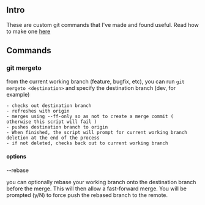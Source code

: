 ## Intro

These are custom git commands that I've made and found useful. Read how to make one [here](https://dev.to/shobhit/git-refresh-4hn)

## Commands

### git mergeto

from the current working branch (feature, bugfix, etc), you can run `git mergeto <destination>` and specify the destination branch (dev, for example)

    - checks out destination branch
    - refreshes with origin
    - merges using --ff-only so as not to create a merge commit ( otherwise this script will fail )
    - pushes destination branch to origin
    - When finished, the script will prompt for current working branch deletion at the end of the process
    - if not deleted, checks back out to current working branch

#### options

--rebase

you can optionally rebase your working branch onto the destination branch before the merge. This will then allow a fast-forward merge. You will be prompted (y/N) to force push the rebased branch to the remote.



